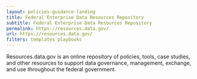 ```yaml
---
layout: policies-guidance-landing
title: Federal Enterprise Data Resources Repository
subtitle: Federal Enterprise Data Resources Repository
permalink: https://resources.data.gov/
url: https://resources.data.gov/
filters: templates playbooks
---
```



Resources.data.gov is an online repository of policies, tools, case studies, and other resources to support data governance, management, exchange, and use throughout the federal government.